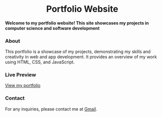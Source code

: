<h1 align="center">Portfolio Website</h1>

<h4 align="left">Welcome to my portfolio website! This site showcases my projects in computer science and software development</h4>

### About
This portfolio is a showcase of my projects, demonstrating my skills and creativity in web and app development. It provides an overview of my work using HTML, CSS, and JavaScript.

### Live Preview
[View my portfolio](https://shayanakhtar.github.io/Portfolio/)

### Contact
For any inquiries, please contact me at [Gmail](shayanakhtar38@example.com).
